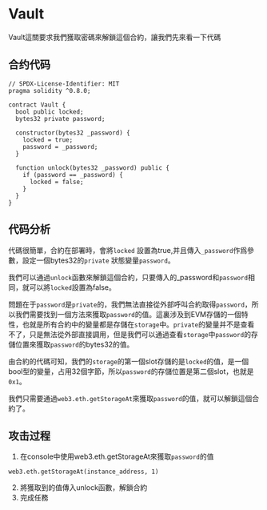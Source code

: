 # Vault
Vault這關要求我們獲取密碼來解鎖這個合約，讓我們先來看一下代碼

## 合约代码
```
// SPDX-License-Identifier: MIT
pragma solidity ^0.8.0;

contract Vault {
  bool public locked;
  bytes32 private password;

  constructor(bytes32 _password) {
    locked = true;
    password = _password;
  }

  function unlock(bytes32 _password) public {
    if (password == _password) {
      locked = false;
    }
  }
}
```
## 代码分析
代碼很簡單，合約在部署時，會將`locked` 設置為true,并且傳入`_password`作爲參數，設定一個bytes32的`private` 狀態變量`password`。

我們可以通過`unlock`函數來解鎖這個合約，只要傳入的_password和`password`相同，就可以將`locked`設置為false。

問題在于`password`是`private`的，我們無法直接從外部呼叫合約取得`password`，所以我們需要找到一個方法來獲取`password`的值。這裏涉及到EVM存儲的一個特性，也就是所有合約中的變量都是存儲在`storage`中。`private`的變量并不是查看不了，只是無法從外部直接調用，但是我們可以通過查看`storage`中`password`的存儲位置來獲取`password`的bytes32的值。

由合約的代碼可知，我們的`storage`的第一個slot存儲的是`locked`的值，是一個bool型的變量，占用32個字節，所以`password`的存儲位置是第二個slot，也就是`0x1`。

我們只需要通過`web3.eth.getStorageAt`來獲取`password`的值，就可以解鎖這個合約了。

## 攻击过程
1. 在console中使用web3.eth.getStorageAt來獲取`password`的值
```
web3.eth.getStorageAt(instance_address, 1)
```
2. 將獲取到的值傳入unlock函數，解鎖合約
3. 完成任務
